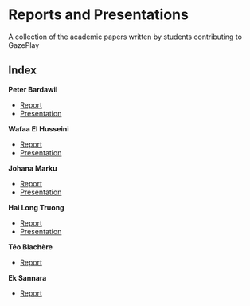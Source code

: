 # Reports and Presentations

A collection of the academic papers written by students contributing to GazePlay

## Index

__Peter Bardawil__
* [Report](Reports/BARDAWIL_Report.pdf) 
* [Presentation](Presentations/BARDAWIL-slides.pdf)

__Wafaa El Husseini__
* [Report](Reports/ELHUSSEINI_Report.pdf) 
* [Presentation](Presentations/ELHUSSEINI-slides.pdf)

__Johana Marku__
* [Report](Reports/MARKU-final-report.pdf) 
* [Presentation](Presentations/MARKU-slides.pdf)

__Hai Long Truong__
* [Report](Reports/TRUONG-2019.pdf) 
* [Presentation](Presentations/TRUONG_slides.pdf)

__Téo Blachère__
* [Report](Reports/Rapport_TER_TEO_BLACHERE.pdf)

__Ek Sannara__
* [Report](Reports/SannaraReport-2019.pdf)